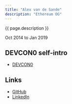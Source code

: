 ```yaml
---
title: "Alex van de Sande"
description: "Ethereum OG"
---
```


{{ page.description }}

Oct 2014 to Jan 2019

## DEVCON0 self-intro
- [DEVCON0](https://youtu.be/_BvvUlKDqp0?t=26m38s)

## Links
- [GitHub](https://github.com/alexvandesande)
- [LinkedIn](https://www.linkedin.com/in/alexvandesande/)
